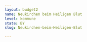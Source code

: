 ```yaml
---
layout: budget2
name: Neukirchen beim Heiligen Blut
level: kommune
state: BY
slug: Neukirchen-beim-Heiligen-Blut

---
```



